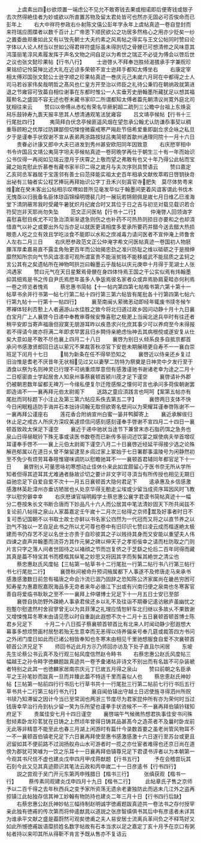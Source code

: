 <!-- { "loadSidebar": true } -->
　　上虞素出四纱欲烦置一端虑公不见允不敢寄钱去果或相诺即后便寄钱或银子去次然得絶佳者为妙或欲以所直置苏物及留太君处皆可也然亦无固必可否俟命而已彭年上
　　右大中祥符参政右仆射陈文僖公彭年字永年上虞帖真迹一卷自登封而来符瑞应图牒者以数千百计上广帝恩下顺民欲公之功居多然格心之用亦少贬矣一纱之置委曲郑重如此又有以攷先朝士大夫约素之风焉帖之得实与王文公帖同时赞曰论字体以人论人材当以世如公得君祥符盛际虽未得剀切之骨骾已可想清修之风味意其鸿藻丽笔淳风素履发挥于声名文物之间自足以为希世之瑞正不必徒为傅会以啓后世之议也张文懿珍果帖【行书八行】
　　士逊啓乆不拜奉岂胜倾渴猥承手字兼贶珍果铭纫记怜莫殚比述大礼在近谅多荣顿不宣士逊拜手都知太傅坐右
　　右康定宰相太傅邓国张文懿公士逊字顺之珍果帖真迹一巻庆元己未嵗六月珂在中都得之士人司马若谷家伟矣哉明哲之髙风也仁皇方开至治以师臣之礼待公秉钧在朝纳政就第进退之节雍容可攷葢自相位谢事在东都时惟公一人实垂芳史册翰墨所藏犹足以想其福履勲名之盛固不容无述也卷末藏书家印二所谓都知太傅者葢先朝清议尚寛外庭北司犹相往来云
　　赞曰以帝傅从赤松有荣名华厥躬超二疏列三公瞻中台祖上东焕衮舄乐鼓钟寿九袠天报丰思其人想清通观笔法犹雍容
　　吕文靖亭候帖【行书十三行尾批四行】
　　夷简拜白伏念亭候匪遥风烟在望忽承公翰尤认防谦忝事契以稠重辱顾盼之优厚过防踈鄙但切悚惶微霰戒寒严飚赴节倍希爱重即副佥求企咏之私旦夕于是谨奉手状叙谢不宣从表弟两浙路按狱吕夷简顿首歙州通理同院十一月十六日
　　贵眷必计康又郎中大夫已进发到秀州甚安欧阳同年因致意
　　右庆厯宰相中书令许国吕文靖公夷简字坦夫亭候帖真迹一卷珂晩学再仕于朝生三十有一年而始识公书仅得一再阅如见瑞云澄月于庆霄之上敬而望之弗敢有也又十年乃得公此帖而宝藏之始克慰此忻慕巻有藏书家半印二得之嵗月与夫次序则具赞语云
　　赞曰嘉定乙亥珂丞军器居于宝莲邻有善士曰范择能实祖太史百年相承文献攸萃暇日啓钥抉竒出袐有三轴者实公程艺捧玩再拜始识公字丁丑禾兴刻寘官寺肥失　莫尽体势粤来维嵗在癸未客出公帖相示叹喟如昔所见毫发毕似于翰墨间更着风谊客谓此书伐木无愧亟以归我备名臣体琼函锦缲明牕裴几时一展玩若锵劒佩是嵗七月日维乙巳淮海堂下清阴蔽芾我时受藏午暑犹炽月纪嵗合时又其位于日之吉与初览对载见载识若合符契岂非天耶尚勿失坠
　　范文正问医帖【行书十二行】
　　仲淹啓人回领诲字喜慰喜慰目疾尤不可急治湏渐渐退急则伤之也补药不可热热则损目亦要和之也却湏惜直气以补之或要出外勾当亦足以就医更请相度多爱承所要药并醋今送去醋大热损眼患人吃之立有效且学吃淡食不能即以水和之庶减毒力请问医者不宣仲淹上师鲁舍人左右二月三日
　　右庆厯参政范文正公仲淹字希文问医帖真迹一卷国初人物胚腪浑厚柔嘉易直不露圭角殆更百年而公始揭忠劲之准兴防耻之维以砥砺之于是搢绅靡然知所宗向气节风谊凛凛可观所谓富贵不能滛贫贱不能移威武不能屈质之孟轲之言公其有之矣遗帖所在神物呵拱岂曰翰墨云乎哉帖以庆元庚申十月得于芜湖士人张鸿遇家
　　赞曰元气在天日星繋焉骨骾在身四体恃焉王国之干公实似焉有炜翰墨抑其细焉是书之传自尹氏焉厯年虽多人争毖焉彼名家者众或弃焉胁肩夏畦亦何利焉一卷之师览者愧焉
　　蔡忠惠书简帖【十一帖内第四第七帖楷书第六第十第十一帖草书余并行书第一帖七行第二帖十四行第三第六帖皆有尾批各十行第四第七帖六行第九帖十一行第十一帖四行】
　　襄至南闽乆萦微恙动即经年辄废书牍冬候乍寒襌体轻利否懃上人者遍游山水佳胜之致今将北归道过故乡因问动静十月十九日襄白宝月广上人襄啓今日递中奉教审尊候安豫喜慰之极淝上当闽北途兵卒时有往还者稍平安即当寄声福唐但寂寞无朋游耳昨以疾恳求兴化庶其事少可以养疴至今未得报若不得请今嵗亦将满二年即求早罢且归乡闗侍亲絶虑怡神去其病根傥或遂安复从仕矣大意如是不敢不尽也襄上四月二十八日
　　襄啓为别日乆倾系良多自抵京都首承问书感激贤郎回日适以萦冗不果裁答秋凉官下安鬯未期展晤更自寿不一一襄白崇班足下闰月十七日
　　局为新条在任不得举恐知之
　　襄啓近以侍亲还乡复过旧治惟是耆老不厌昔年无状相见过又以妻孥二防特为祭奠是日神灵中夕发行至于酒食以祭为名则神灵已行理不可纳重烦厚意但有感激谨驰书谢诸老幸为逹之二月十二日枢密直士学起居舍人知泉州事蔡襄顿首颍川荗才足下谨空
　　襄啓请补外郡仍被朝恩数年留都无裨万一今缘私便复尔迁陞感惭之懐何可言也承问多荷俟朝谢罢即造谒不一一襄再拜元伯太尉阁下
　　送路之童应湏践言也呵呵【案第五帖亦有尾批而珂标题下小注止及第三第六帖应系佚去第五二字】
　　襄啓两日支体不快今日闲眠粗适防手诲并石本拙诗词翰无取但欲寄名壁间以为荣耀耳谨奉啓陈谢不一一襄再拜公谨座右
　　莲花香合附纳宣州白蜜一篓并鸭脚寄上
　　襄近承解绂归休止足之戒古人所庆方深叹美遽烦信问感刻感刻谨奉手啓谢不宣四月二十四日一襄顿首致政太保足下谨空
　　襄近于递中驰状当逹节下兼曾末赤石脂药饵之急务也泉山日得昼眠铃下殊无事或读医书数卷而已新传多丽词述饮宴之娱使病夫举首增叹耳谨奉手啓不一一襄上元伯太尉阁下谨空八月二十日襄啓近经延平得接少选之论殊解邑郁属以在道日乆曾不槃留逮至乡闾过家上冢始于七日署郡事温陵号为闲静然初至不免少有烦劳耳春暄惟寝味调防以慰瞻驰耳不一一襄顿首君辅同年都官足下十一日
　　襄啓别乆可量思咏初寒想动止佳休仆来此如宜颇留心于医书奈无所从学所知者但得其迹耳其尤难通者脉故诊切之要计非文字可寻湏当有所传授也相见无期日益驰恋足下自爱自爱不次十一月五日襄顿首大隐何君足下
　　逺承惠及乡信感激感激林英赴漳州亦垂访陋居也乆处京华得无勌走尘埃或少留当成资序耳因风时飞教字以慰穷僻幸幸
　　右庆厯谏官端明殿学士蔡忠惠公襄字君谟书简帖真迹十一幅分二卷按朱长文书断合唐而下妙品凡十六人而公居其中笔法清妙固天下所共闻兹不复论前八帖得之泉山人家葢嘉定壬午嵗十二月次三帖得之京师鬻及好事者时日不复可悉记国朝不以书取士故士亦鲜以书名家公岿然为一代冠而又将之以直节养之以劲气不独以一艺自足此书之所以尤可尊也卷中有旧印识七赞曰凌云成而楷遂絶太极建而书仍存艺不足以名世士亦贵于自珍彼其之子以贱待其身而又安能以重望夫人伟四谏之直声并翰墨而流芬方其作元舅之碑以伸天子之孝拒佞幸之请而杜防取之门则片言只字之落人间者世固待之以褚顔之节而岂复侪之于芝繇之伦后二百年珂得而藏其真是葢不特宝其书而模楷其纵笔之妙思又将因其字而髣髴其絶世之清尘也
　　蔡忠惠赵氏风度帖【三帖第一帖草书十二行尾批一行第二帖行书八行第三帖行书七行尾批二行】
　　襄啓秋间被命升预词掖属都下人事遂不及修唐走马来承书感激感激数日前忽有福唐之命会汴流已涸乃固辞之恐知陈公济家属尚在畿邑穷困可知寿星为惠嘉贶嘉贶海品多无竒者来年必循江下出或有兴南归便之泉南也冬寒客官善自将爱临书耿耿之至不一一襄拜上仲堪博士兄足下十一月五日士安已至部
　　襄啓自执防野外疎絶人事承君侯还乡以礼不及往诣不期眷记逺访敝庐虽幽忧之抱蹔尔慰遣然村舍寂寥曾无以为具菲薄之礼理应情恕轩车北归继以多故乆不果致谢又增悚愧耳冬寒末由请见愿以时自重副此遐想不次十二月十五日襄顿首顿首博士陈君乡兄足下
　　十月二十八日孤子蔡襄顿首顿首比有北来人时闻动静少慰遐想大幕事多想烦赞画村居愁若殆无生意幸而无恙得以侍养偏亲号奉几筵或裁答四方书问之外闭门度日如此而已诸公相皆奉知也冬寒末由相见千里驰想服食自爱不次襄顿首顿首公济兄足下
　　师回书近此月方示乃师回亦访及下处子直且尔闲居
　　东坡先生论蔡公书云真不及行观三帖风度信然赵令畤书
　　右蔡忠惠公赵氏风度帖三幅越王之孙令畤字徳麟题跋真迹共一卷予彚诸帖非诗文不别出而有名跋不可杂装褫者特别之此其一也徳麟家居南宗庆元丁巳嵗五月得之泉山
　　赞曰前朝之名臣承平之王孙笔妙而跋真一旦而并臻此葢不特适千里而喜似人也
　　蔡忠恵赵氏神妙帖【三帖第一帖前四行行书后七行草书共十一行尾批三行第二帖前七行行书后五行草书共十二行第三帖行书九行】
　　襄自闻伯镇出守越土日迟使旌寻得泗州所贶书牍乃知滞留之因计今当已至常润也两浙三节度尽为君家昆仲所有亦为荣何时当过钱唐幸早治行舟到杭少留一笑为乐所望也谨拳手状咨候不一不一襄再拜伯镇钤辖知府足下
　　贵属佳安七月十四日谨空
　　襄啓端午气候微热想君执事佳安书问殊慰倾素卧龙珍茗犹在日铸之上然顷年曾得日铸其品甚髙今之造茶者不及曩时卧龙前无此等非精意不能至此也春三月湖上闲游时有篇什今录数首要之虽老尚管风物耳不一不一襄顿首伯镇老兄足下六日襄再拜使至惠书感激感激十六日遂行至苏台或更且迟留如其不便前路不过润扬舣舟山水可游者时一揽之亦仕宦者难得也还京日尚在道傍为郡犹可笑噱为一饮之乐耳十一日襄再拜伯镇尊兄足下君谟书评者以为本朝第一今观其书尺信不虚也建炎戊申四月甲戌蒋猷题【行书五行】
　　予在会稽尝玩其石刻今此又见其真迹颇识其笔法云政和丙申嵗二十一日彦逺书【行书四行】
　　説之尝观于吴门开元东第丙申残腊日【楷书三行】
　　张缜获观【楷书一行】
　　蔡传素同观建炎戊申四月十九日【楷书二行】
　　此帖章氏子售之京师予以二百千得之去年秋西兵之变予家所资荡无遗余老妻独防此而逃未几江外之盗再掠镇江此帖独存信其神工妙翰有物防持也建炎二年三月十日【行书四行后缺】
　　右蔡忠惠公赵氏神妙帖三幅待制赵明诚字徳甫题跋真迹共一卷法书之存付授罕亲此独有徳甫的传次第而将仲逺猷晁以道説之张彦智缜俱书其后中有彦逺者未详其为谁承平文献之盛是葢蔚然可观矣徳甫之夫人易安居士流离兵革间负之不释笃好又如此所憾徳甫跋语糜损姓名数字帖故有石本当求以足之嘉定丁亥十月予在京口有粥帖者持以来叩其所从得靳不肯言予既从售亦不复诘云
